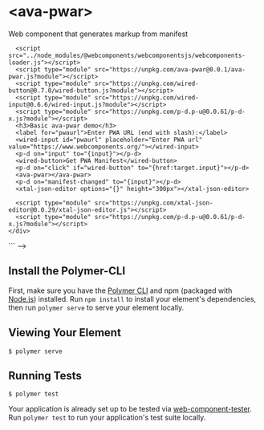 # \<ava-pwar\>

Web component that generates markup from manifest

<!--
```
<custom-element-demo>
  <template>
    <div>
      <!-- Polyfills needed for red(ge)tro browsers -->
      <script src="../node_modules/@webcomponents/webcomponentsjs/webcomponents-loader.js"></script>
      <script type="module" src="https://unpkg.com/ava-pwar@0.0.1/ava-pwar.js?module"></script>
      <script type="module" src="https://unpkg.com/wired-button@0.7.0/wired-button.js?module"></script>
      <script type="module" src="https://unpkg.com/wired-input@0.6.6/wired-input.js?module"></script>
      <script type="module" src="https://unpkg.com/p-d.p-u@0.0.61/p-d-x.js?module"></script>
      <h3>Basic ava-pwar demo</h3>
      <label for="pwaurl">Enter PWA URL (end with slash):</label>
      <wired-input id="pwaurl" placeholder="Enter PWA url" value="https://www.webcomponents.org/"></wired-input>
      <p-d on="input" to="{input}"></p-d>
      <wired-button>Get PWA Manifest</wired-button>
      <p-d on="click" if="wired-button" to="{href:target.input}"></p-d>
      <ava-pwar></ava-pwar>
      <p-d on="manifest-changed" to="{input}"></p-d>
      <xtal-json-editor options="{}" height="300px"></xtal-json-editor>

      <script type="module" src="https://unpkg.com/xtal-json-editor@0.0.29/xtal-json-editor.js"></script>
      <script type="module" src="https://unpkg.com/p-d.p-u@0.0.61/p-d-x.js?module"></script>
    </div>
  </template>
</custom-element-demo>
```
-->

## Install the Polymer-CLI

First, make sure you have the [Polymer CLI](https://www.npmjs.com/package/polymer-cli) and npm (packaged with [Node.js](https://nodejs.org)) installed. Run `npm install` to install your element's dependencies, then run `polymer serve` to serve your element locally.

## Viewing Your Element

```
$ polymer serve
```

## Running Tests

```
$ polymer test
```

Your application is already set up to be tested via [web-component-tester](https://github.com/Polymer/web-component-tester). Run `polymer test` to run your application's test suite locally.
